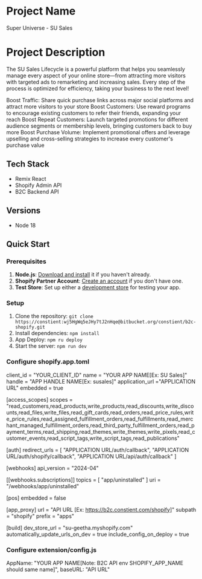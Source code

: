 # Project Name 
Super Universe - SU Sales

# Project Description
The SU Sales Lifecycle is a powerful platform that helps you seamlessly manage every aspect of your online store—from attracting more visitors with targeted ads to remarketing and increasing sales. Every step of the process is optimized for efficiency, taking your business to the next level!

Boost Traffic: Share quick purchase links across major social platforms and attract more visitors to your store
Boost Customers: Use reward programs to encourage existing customers to refer their friends, expanding your reach
Boost Repeat Customers: Launch targeted promotions for different audience segments or membership levels, bringing customers back to buy more
Boost Purchase Volume: Implement promotional offers and leverage upselling and cross-selling strategies to increase every customer's purchase value

## Tech Stack
- Remix React
- Shopify Admin API
- B2C Backend API

## Versions
- Node 18

## Quick Start

### Prerequisites
1. **Node.js**: [Download and install](https://nodejs.org/en/download/) it if you haven't already.
2. **Shopify Partner Account**: [Create an account](https://partners.shopify.com/signup) if you don't have one.
3. **Test Store**: Set up either a [development store](https://help.shopify.com/en/partners/dashboard/development-stores#create-a-development-store)  for testing your app.

### Setup
1. Clone the repository: `git clone https://constient:wj5HgWq5eJHy7tJ2nHqe@bitbucket.org/constient/b2c-shopify.git`
2. Install dependencies: `npm install`
3. App Deploy: `npm ru deploy`
4. Start the server: `npm run dev`


### Configure shopify.app.toml
client_id = "YOUR_CLIENT_ID"
name = "YOUR APP NAME[Ex: SU Sales]"
handle = "APP HANDLE NAME[Ex: susales]"
application_url ="APPLICATION URL"
embedded = true

[access_scopes]
scopes = "read_customers,read_products,write_products,read_discounts,write_discounts,read_files,write_files,read_gift_cards,read_orders,read_price_rules,write_price_rules,read_assigned_fulfillment_orders,read_fulfillments,read_merchant_managed_fulfillment_orders,read_third_party_fulfillment_orders,read_payment_terms,read_shipping,read_themes,write_themes,write_pixels,read_customer_events,read_script_tags,write_script_tags,read_publications"

[auth]
redirect_urls = [
  "APPLICATION URL/auth/callback",
  "APPLICATION URL/auth/shopify/callback",
  "APPLICATION URL/api/auth/callback"
]

[webhooks]
api_version = "2024-04"

  [[webhooks.subscriptions]]
  topics = [ "app/uninstalled" ]
  uri = "/webhooks/app/uninstalled"

[pos]
embedded = false

[app_proxy]
url = "API URL [Ex: https://b2c.constient.com/shopify]"
subpath = "shopify"
prefix = "apps"

[build]
dev_store_url = "su-geetha.myshopify.com"
automatically_update_urls_on_dev = true
include_config_on_deploy = true

### Configure extension/config.js
AppName: "YOUR APP NAME[Note: B2C API env SHOPIFY_APP_NAME should same name]",
baseURL: "API URL"